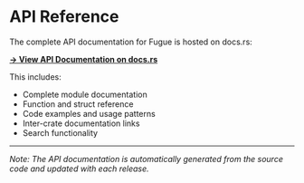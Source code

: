 # API Reference

The complete API documentation for Fugue is hosted on docs.rs:

**[→ View API Documentation on docs.rs](https://docs.rs/fugue-ppl/latest/fugue/)**

This includes:

- Complete module documentation
- Function and struct reference  
- Code examples and usage patterns
- Inter-crate documentation links
- Search functionality

---

*Note: The API documentation is automatically generated from the source code and updated with each release.*
